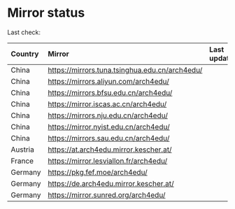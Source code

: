 <script src="./time.js"></script>
# Mirror status
Last check: <script type="text/javascript">localize(1698959685.2308252);</script>

|Country|Mirror|Last update|
|:------|:-----|:----------|
|China|https://mirrors.tuna.tsinghua.edu.cn/arch4edu/|<script type="text/javascript">localize(1698949863);</script>|
|China|https://mirrors.aliyun.com/arch4edu/|<script type="text/javascript">localize(1698906761);</script>|
|China|https://mirrors.bfsu.edu.cn/arch4edu/|<script type="text/javascript">localize(1698906761);</script>|
|China|https://mirror.iscas.ac.cn/arch4edu/|<script type="text/javascript">localize(1698906761);</script>|
|China|https://mirrors.nju.edu.cn/arch4edu/|<script type="text/javascript">localize(1698863637);</script>|
|China|https://mirror.nyist.edu.cn/arch4edu/|<script type="text/javascript">localize(1698949863);</script>|
|China|https://mirrors.sau.edu.cn/arch4edu/|<script type="text/javascript">localize(1698949863);</script>|
|Austria|https://at.arch4edu.mirror.kescher.at/|<script type="text/javascript">localize(1698949863);</script>|
|France|https://mirror.lesviallon.fr/arch4edu/|<script type="text/javascript">localize(1698906761);</script>|
|Germany|https://pkg.fef.moe/arch4edu/|<script type="text/javascript">localize(1698949863);</script>|
|Germany|https://de.arch4edu.mirror.kescher.at/|<script type="text/javascript">localize(1698949863);</script>|
|Germany|https://mirror.sunred.org/arch4edu/|<script type="text/javascript">localize(1698949863);</script>|

<script src="./tablefilter/tablefilter.js"></script>
<script src="./table.js"></script>
